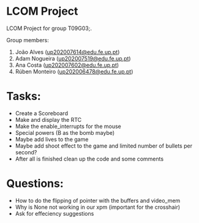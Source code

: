 # LCOM Project

LCOM Project for group T09G03;.

Group members:

1. João Alves (up202007614@edu.fe.up.pt)
2. Adam Nogueira (up202007519@edu.fe.up.pt)
3. Ana Costa (up202007602@edu.fe.up.pt)
4. Rúben Monteiro (up202006478@edu.fe.up.pt)



# Tasks:
- Create a Scoreboard
- Make and display the RTC
- Make the enable_interrupts for the mouse
- Special powers (B as the bomb maybe)
- Maybe add lives to the game 
- Maybe add shoot effect to the game and limited number of bullets per second?
- After all is finished clean up the code and some comments

# Questions:
- How to do the flipping of pointer with the buffers and video_mem
- Why is None not working in our xpm (important for the crosshair)
- Ask for effeciency suggestions
